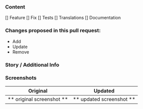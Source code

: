 ### Content

[] Feature
[] Fix
[] Tests
[] Translations
[] Documentation

### Changes proposed in this pull request:
* Add
* Update
* Remove

### Story / Additional Info
<!--- Add story URL here --->

### Screenshots

Original                 | Updated
:------------------------:|:------------------------:
** original screenshot ** | ** updated screenshot **